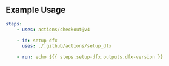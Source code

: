 ## Example Usage

```yaml
steps:
    - uses: actions/checkout@v4

    - id: setup-dfx
      uses: ./.github/actions/setup_dfx

    - run: echo ${{ steps.setup-dfx.outputs.dfx-version }}
```
